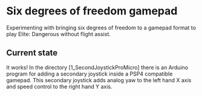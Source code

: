 # Six degrees of freedom gamepad

Experimenting with bringing six degrees of freedom to a gamepad format to play Elite: Dangerous without flight assist.

## Current state

It works! In the directory [1_SecondJoystickProMicro] there is an Arduino program for adding a secondary joystick inside a PSP4 compatible gamepad. This secondary joystick adds analog yaw to the left hand X axis and speed control to the right hand Y axis.
